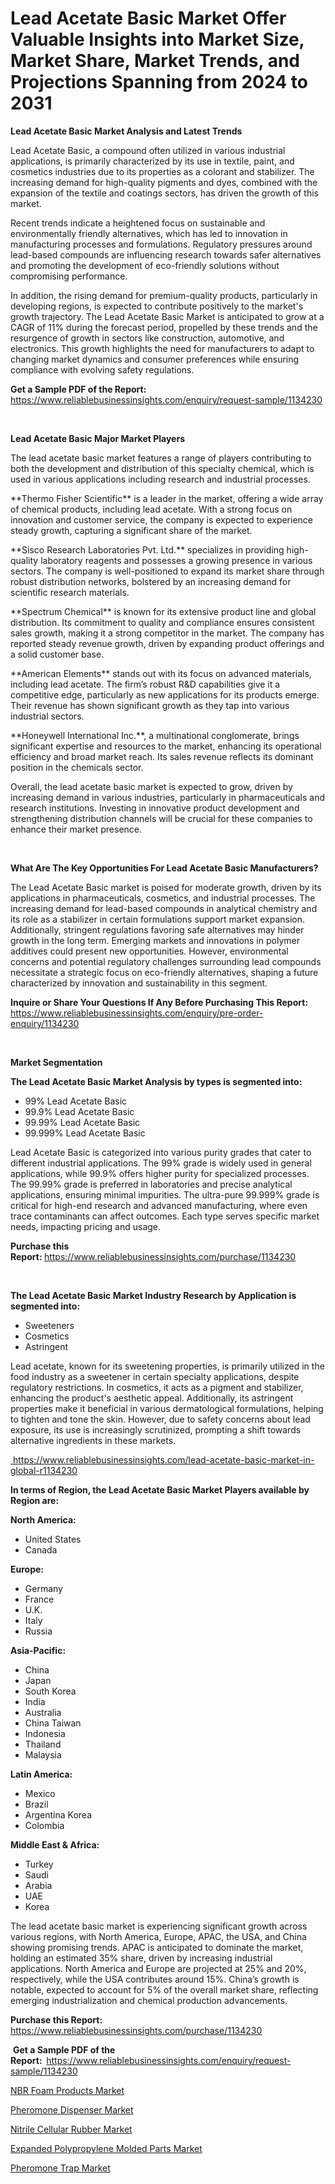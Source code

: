 <p><h1>Lead Acetate Basic Market Offer Valuable Insights into Market Size, Market Share, Market Trends, and Projections Spanning from 2024 to 2031</h1></p><p><strong>Lead Acetate Basic Market Analysis and Latest Trends</strong></p>
<p><p>Lead Acetate Basic, a compound often utilized in various industrial applications, is primarily characterized by its use in textile, paint, and cosmetics industries due to its properties as a colorant and stabilizer. The increasing demand for high-quality pigments and dyes, combined with the expansion of the textile and coatings sectors, has driven the growth of this market. </p><p>Recent trends indicate a heightened focus on sustainable and environmentally friendly alternatives, which has led to innovation in manufacturing processes and formulations. Regulatory pressures around lead-based compounds are influencing research towards safer alternatives and promoting the development of eco-friendly solutions without compromising performance.</p><p>In addition, the rising demand for premium-quality products, particularly in developing regions, is expected to contribute positively to the market's growth trajectory. The Lead Acetate Basic Market is anticipated to grow at a CAGR of 11% during the forecast period, propelled by these trends and the resurgence of growth in sectors like construction, automotive, and electronics. This growth highlights the need for manufacturers to adapt to changing market dynamics and consumer preferences while ensuring compliance with evolving safety regulations.</p></p>
<p><strong>Get a Sample PDF of the Report:&nbsp;</strong> <a href="https://www.reliablebusinessinsights.com/enquiry/request-sample/1134230?utm_campaign=41&utm_medium=2&utm_source=Github&utm_content=ia&utm_term=13102024&utm_id=lead-acetate-basic">https://www.reliablebusinessinsights.com/enquiry/request-sample/1134230</a></p>
<p>&nbsp;</p>
<p><strong>Lead Acetate Basic Major Market Players</strong></p>
<p><p>The lead acetate basic market features a range of players contributing to both the development and distribution of this specialty chemical, which is used in various applications including research and industrial processes.</p><p>**Thermo Fisher Scientific** is a leader in the market, offering a wide array of chemical products, including lead acetate. With a strong focus on innovation and customer service, the company is expected to experience steady growth, capturing a significant share of the market.</p><p>**Sisco Research Laboratories Pvt. Ltd.** specializes in providing high-quality laboratory reagents and possesses a growing presence in various sectors. The company is well-positioned to expand its market share through robust distribution networks, bolstered by an increasing demand for scientific research materials.</p><p>**Spectrum Chemical** is known for its extensive product line and global distribution. Its commitment to quality and compliance ensures consistent sales growth, making it a strong competitor in the market. The company has reported steady revenue growth, driven by expanding product offerings and a solid customer base.</p><p>**American Elements** stands out with its focus on advanced materials, including lead acetate. The firm’s robust R&D capabilities give it a competitive edge, particularly as new applications for its products emerge. Their revenue has shown significant growth as they tap into various industrial sectors.</p><p>**Honeywell International Inc.**, a multinational conglomerate, brings significant expertise and resources to the market, enhancing its operational efficiency and broad market reach. Its sales revenue reflects its dominant position in the chemicals sector.</p><p>Overall, the lead acetate basic market is expected to grow, driven by increasing demand in various industries, particularly in pharmaceuticals and research institutions. Investing in innovative product development and strengthening distribution channels will be crucial for these companies to enhance their market presence.</p></p>
<p>&nbsp;</p>
<p><strong>What Are The Key Opportunities For Lead Acetate Basic Manufacturers?</strong></p>
<p><p>The Lead Acetate Basic market is poised for moderate growth, driven by its applications in pharmaceuticals, cosmetics, and industrial processes. The increasing demand for lead-based compounds in analytical chemistry and its role as a stabilizer in certain formulations support market expansion. Additionally, stringent regulations favoring safe alternatives may hinder growth in the long term. Emerging markets and innovations in polymer additives could present new opportunities. However, environmental concerns and potential regulatory challenges surrounding lead compounds necessitate a strategic focus on eco-friendly alternatives, shaping a future characterized by innovation and sustainability in this segment.</p></p>
<p><strong>Inquire or Share Your Questions If Any Before Purchasing This Report:</strong> <a href="https://www.reliablebusinessinsights.com/enquiry/pre-order-enquiry/1134230?utm_campaign=41&utm_medium=2&utm_source=Github&utm_content=ia&utm_term=13102024&utm_id=lead-acetate-basic">https://www.reliablebusinessinsights.com/enquiry/pre-order-enquiry/1134230</a></p>
<p>&nbsp;</p>
<p><strong>Market Segmentation</strong></p>
<p><strong>The Lead Acetate Basic Market Analysis by types is segmented into:</strong></p>
<p><ul><li>99% Lead Acetate Basic</li><li>99.9% Lead Acetate Basic</li><li>99.99% Lead Acetate Basic</li><li>99.999% Lead Acetate Basic</li></ul></p>
<p><p>Lead Acetate Basic is categorized into various purity grades that cater to different industrial applications. The 99% grade is widely used in general applications, while 99.9% offers higher purity for specialized processes. The 99.99% grade is preferred in laboratories and precise analytical applications, ensuring minimal impurities. The ultra-pure 99.999% grade is critical for high-end research and advanced manufacturing, where even trace contaminants can affect outcomes. Each type serves specific market needs, impacting pricing and usage.</p></p>
<p><strong>Purchase this Report:&nbsp;</strong><a href="https://www.reliablebusinessinsights.com/purchase/1134230?utm_campaign=41&utm_medium=2&utm_source=Github&utm_content=ia&utm_term=13102024&utm_id=lead-acetate-basic">https://www.reliablebusinessinsights.com/purchase/1134230</a></p>
<p>&nbsp;</p>
<p><strong>The Lead Acetate Basic Market Industry Research by Application is segmented into:</strong></p>
<p><ul><li>Sweeteners</li><li>Cosmetics</li><li>Astringent</li></ul></p>
<p><p>Lead acetate, known for its sweetening properties, is primarily utilized in the food industry as a sweetener in certain specialty applications, despite regulatory restrictions. In cosmetics, it acts as a pigment and stabilizer, enhancing the product's aesthetic appeal. Additionally, its astringent properties make it beneficial in various dermatological formulations, helping to tighten and tone the skin. However, due to safety concerns about lead exposure, its use is increasingly scrutinized, prompting a shift towards alternative ingredients in these markets.</p></p>
<p><a href="https://www.reliablebusinessinsights.com/lead-acetate-basic-market-in-global-r1134230?utm_campaign=41&utm_medium=2&utm_source=Github&utm_content=ia&utm_term=13102024&utm_id=lead-acetate-basic">&nbsp;https://www.reliablebusinessinsights.com/lead-acetate-basic-market-in-global-r1134230</a></p>
<p><strong>In terms of Region, the Lead Acetate Basic Market Players available by Region are:</strong></p>
<p>
    <p> <strong> North America: </strong>
        <ul>
            <li>United States</li>
            <li>Canada</li>
        </ul>
        </p> 
    <p> <strong> Europe: </strong>
        <ul>
            <li>Germany</li>
            <li>France</li>
            <li>U.K.</li>
            <li>Italy</li>
            <li>Russia</li>
        </ul>
        </p> 
    <p> <strong> Asia-Pacific: </strong>
        <ul>
            <li>China</li>
            <li>Japan</li>
            <li>South Korea</li>
            <li>India</li>
            <li>Australia</li>
            <li>China Taiwan</li>
            <li>Indonesia</li>
            <li>Thailand</li>
            <li>Malaysia</li>
        </ul>
        </p> 
    <p> <strong> Latin America: </strong>
        <ul>
            <li>Mexico</li>
            <li>Brazil</li>
            <li>Argentina Korea</li>
            <li>Colombia</li>
        </ul>
        </p> 
    <p> <strong> Middle East & Africa: </strong>
        <ul>
            <li>Turkey</li>
            <li>Saudi</li>
            <li>Arabia</li>
            <li>UAE</li>
            <li>Korea</li>
        </ul>
    </p>
    </p>
<p><p>The lead acetate basic market is experiencing significant growth across various regions, with North America, Europe, APAC, the USA, and China showing promising trends. APAC is anticipated to dominate the market, holding an estimated 35% share, driven by increasing industrial applications. North America and Europe are projected at 25% and 20%, respectively, while the USA contributes around 15%. China’s growth is notable, expected to account for 5% of the overall market share, reflecting emerging industrialization and chemical production advancements.</p></p>
<p><strong>Purchase this Report: </strong><a href="https://www.reliablebusinessinsights.com/purchase/1134230?utm_campaign=41&utm_medium=2&utm_source=Github&utm_content=ia&utm_term=13102024&utm_id=lead-acetate-basic">https://www.reliablebusinessinsights.com/purchase/1134230</a></p>
<p>&nbsp;<strong>Get a Sample PDF of the Report:&nbsp;&nbsp;</strong><a href="https://www.reliablebusinessinsights.com/enquiry/request-sample/1134230?utm_campaign=41&utm_medium=2&utm_source=Github&utm_content=ia&utm_term=13102024&utm_id=lead-acetate-basic">https://www.reliablebusinessinsights.com/enquiry/request-sample/1134230</a></p>
<p><strong></strong></p>
<p><p><a href="https://www.linkedin.com/pulse/nbr-foam-products-industry-sector-market-dynamics-future-scenarios-n8cof?utm_campaign=41&utm_medium=2&utm_source=Github&utm_content=ia&utm_term=13102024&utm_id=lead-acetate-basic">NBR Foam Products Market</a></p><p><a href="https://github.com/michaelhall412/Market-Research-Report-List-1/blob/main/pheromone-dispenser-market.md?utm_campaign=41&utm_medium=2&utm_source=Github&utm_content=ia&utm_term=13102024&utm_id=lead-acetate-basic">Pheromone Dispenser Market</a></p><p><a href="https://www.linkedin.com/pulse/nitrile-cellular-rubber-market-essentials-key-players-demand-drivers-zjsef?utm_campaign=41&utm_medium=2&utm_source=Github&utm_content=ia&utm_term=13102024&utm_id=lead-acetate-basic">Nitrile Cellular Rubber Market</a></p><p><a href="https://www.linkedin.com/pulse/disruption-innovation-expanded-polypropylene-molded-parts-industry-drikf?utm_campaign=41&utm_medium=2&utm_source=Github&utm_content=ia&utm_term=13102024&utm_id=lead-acetate-basic">Expanded Polypropylene Molded Parts Market</a></p><p><a href="https://github.com/aiko92han/Market-Research-Report-List-1/blob/main/pheromone-trap-market.md?utm_campaign=41&utm_medium=2&utm_source=Github&utm_content=ia&utm_term=13102024&utm_id=lead-acetate-basic">Pheromone Trap Market</a></p></p>